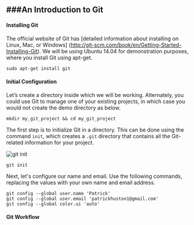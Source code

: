 ###An Introduction to Git
---

#### Installing Git 

The official website of Git has [detailed information about installing on Linux, Mac, or Windows] (http://git-scm.com/book/en/Getting-Started-Installing-Git). We will be using Ubuntu 14.04 for demonstration purposes, where you install Git using apt-get.

``` sudo apt-get install git ```

#### Initial Configuration

Let’s create a directory inside which we will be working. Alternately, you could use Git to manage one of your existing projects, in which case you would not create the demo directory as below.

```
mkdir my_git_project && cd my_git_project
```

The first step is to initialize Git in a directory. This can be done using the command ```init```, which creates a ```.git``` directory that contains all the Git-related information for your project.

![git init](/GitTutorial/img/git_init.png)

```git init ```

Next, let's configure our name and email. Use the following commands, replacing the values with your own name and email address.

```
git config --global user.name 'Patrick'
git config --global user.email 'patrickhuston1@gmail.com'
git config --global color.ui 'auto'
```

#### Git Workflow

